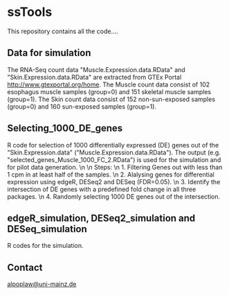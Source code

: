 # ssTools

This repository contains all the code....

## Data for simulation

The RNA-Seq count data "Muscle.Expression.data.RData" and "Skin.Expression.data.RData" are extracted from GTEx Portal http://www.gtexportal.org/home. The Muscle count data consist of 102 esophagus muscle samples (group=0) and 151 skeletal muscle samples (group=1). The Skin count data consist of 152 non-sun-exposed samples (group=0) and 160 sun-exposed samples (group=1).

## Selecting_1000_DE_genes

R code for selection of 1000 differentially expressed (DE) genes out of the "Skin.Expression.data" ("Muscle.Expression.data.RData").
The output (e.g. "selected_genes_Muscle_1000_FC_2.RData") is used for the simulation and for pilot data generation.
\n
\n Steps:
\n 1. Filtering Genes out with less than 1 cpm in at least half of the samples. 
\n 2. Alalysing genes for differential expression using edgeR, DESeq2 and DESeq (FDR=0.05).
\n 3. Identify the intersection of DE genes with a predefined fold change in all three packages.
\n 4. Randomly selecting 1000 DE genes out of the intersection.

## edgeR_simulation, DESeq2_simulation and DESeq_simulation

R codes for the simulation. 

## Contact

alpoplaw@uni-mainz.de
